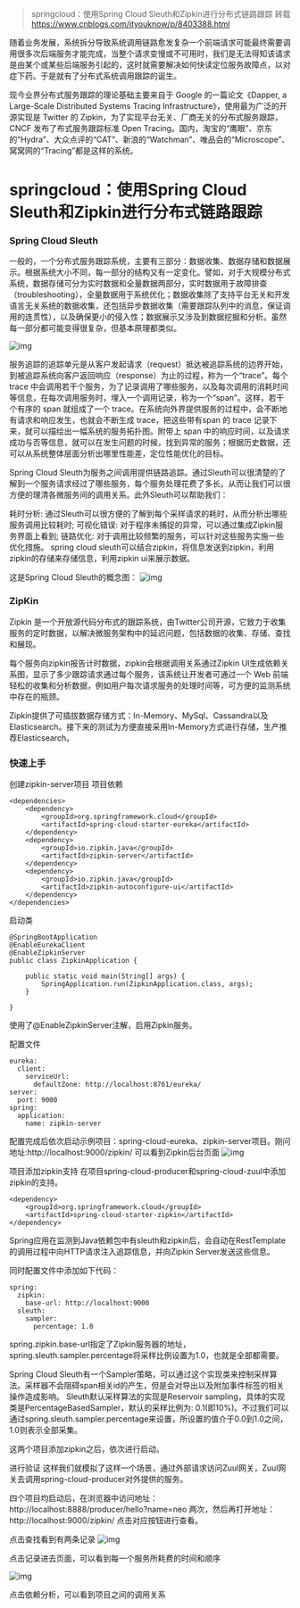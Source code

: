 > springcloud：使用Spring Cloud Sleuth和Zipkin进行分布式链路跟踪 转载 https://www.cnblogs.com/ityouknow/p/8403388.html


随着业务发展，系统拆分导致系统调用链路愈发复杂一个前端请求可能最终需要调用很多次后端服务才能完成，当整个请求变慢或不可用时，我们是无法得知该请求是由某个或某些后端服务引起的，这时就需要解决如何快读定位服务故障点，以对症下药。于是就有了分布式系统调用跟踪的诞生。

现今业界分布式服务跟踪的理论基础主要来自于 Google 的一篇论文《Dapper, a Large-Scale Distributed Systems Tracing Infrastructure》，使用最为广泛的开源实现是 Twitter 的 Zipkin，为了实现平台无关、厂商无关的分布式服务跟踪，CNCF 发布了布式服务跟踪标准 Open Tracing。国内，淘宝的“鹰眼”、京东的“Hydra”、大众点评的“CAT”、新浪的“Watchman”、唯品会的“Microscope”、窝窝网的“Tracing”都是这样的系统。

# springcloud：使用Spring Cloud Sleuth和Zipkin进行分布式链路跟踪

### Spring Cloud Sleuth
一般的，一个分布式服务跟踪系统，主要有三部分：数据收集、数据存储和数据展示。根据系统大小不同，每一部分的结构又有一定变化。譬如，对于大规模分布式系统，数据存储可分为实时数据和全量数据两部分，实时数据用于故障排查（troubleshooting），全量数据用于系统优化；数据收集除了支持平台无关和开发语言无关系统的数据收集，还包括异步数据收集（需要跟踪队列中的消息，保证调用的连贯性），以及确保更小的侵入性；数据展示又涉及到数据挖掘和分析。虽然每一部分都可能变得很复杂，但基本原理都类似。

![img](http://user-gold-cdn.xitu.io/2018/2/2/16153f4f595b39f2?w=474&h=451&f=png&s=73536 )


服务追踪的追踪单元是从客户发起请求（request）抵达被追踪系统的边界开始，到被追踪系统向客户返回响应（response）为止的过程，称为一个“trace”。每个 trace 中会调用若干个服务，为了记录调用了哪些服务，以及每次调用的消耗时间等信息，在每次调用服务时，埋入一个调用记录，称为一个“span”。这样，若干个有序的 span 就组成了一个 trace。在系统向外界提供服务的过程中，会不断地有请求和响应发生，也就会不断生成 trace，把这些带有span 的 trace 记录下来，就可以描绘出一幅系统的服务拓扑图。附带上 span 中的响应时间，以及请求成功与否等信息，就可以在发生问题的时候，找到异常的服务；根据历史数据，还可以从系统整体层面分析出哪里性能差，定位性能优化的目标。

Spring Cloud Sleuth为服务之间调用提供链路追踪。通过Sleuth可以很清楚的了解到一个服务请求经过了哪些服务，每个服务处理花费了多长。从而让我们可以很方便的理清各微服务间的调用关系。此外Sleuth可以帮助我们：

耗时分析: 通过Sleuth可以很方便的了解到每个采样请求的耗时，从而分析出哪些服务调用比较耗时;
可视化错误: 对于程序未捕捉的异常，可以通过集成Zipkin服务界面上看到;
链路优化: 对于调用比较频繁的服务，可以针对这些服务实施一些优化措施。
spring cloud sleuth可以结合zipkin，将信息发送到zipkin，利用zipkin的存储来存储信息，利用zipkin ui来展示数据。

这是Spring Cloud Sleuth的概念图：
![img](http://user-gold-cdn.xitu.io/2018/2/2/16153f4f5b469c25?w=890&h=476&f=png&s=53518 )


### ZipKin
Zipkin 是一个开放源代码分布式的跟踪系统，由Twitter公司开源，它致力于收集服务的定时数据，以解决微服务架构中的延迟问题，包括数据的收集、存储、查找和展现。

每个服务向zipkin报告计时数据，zipkin会根据调用关系通过Zipkin UI生成依赖关系图，显示了多少跟踪请求通过每个服务，该系统让开发者可通过一个 Web 前端轻松的收集和分析数据，例如用户每次请求服务的处理时间等，可方便的监测系统中存在的瓶颈。

Zipkin提供了可插拔数据存储方式：In-Memory、MySql、Cassandra以及Elasticsearch。接下来的测试为方便直接采用In-Memory方式进行存储，生产推荐Elasticsearch。

### 快速上手
创建zipkin-server项目
项目依赖
```
<dependencies>
    <dependency>
        <groupId>org.springframework.cloud</groupId>
        <artifactId>spring-cloud-starter-eureka</artifactId>
    </dependency>
    <dependency>
        <groupId>io.zipkin.java</groupId>
        <artifactId>zipkin-server</artifactId>
    </dependency>
    <dependency>
        <groupId>io.zipkin.java</groupId>
        <artifactId>zipkin-autoconfigure-ui</artifactId>
    </dependency>
</dependencies>
```
启动类
```
@SpringBootApplication
@EnableEurekaClient
@EnableZipkinServer
public class ZipkinApplication {

    public static void main(String[] args) {
        SpringApplication.run(ZipkinApplication.class, args);
    }

}
```
使用了@EnableZipkinServer注解，启用Zipkin服务。

配置文件
```
eureka:
  client:
    serviceUrl:
      defaultZone: http://localhost:8761/eureka/
server:
  port: 9000
spring:
  application:
    name: zipkin-server
```
配置完成后依次启动示例项目：spring-cloud-eureka、zipkin-server项目。刚问地址:http://localhost:9000/zipkin/ 可以看到Zipkin后台页面
![img](http://user-gold-cdn.xitu.io/2018/2/2/16153f4f5b51cf63?w=1288&h=354&f=png&s=21930 )


项目添加zipkin支持
在项目spring-cloud-producer和spring-cloud-zuul中添加zipkin的支持。
```
<dependency>
    <groupId>org.springframework.cloud</groupId>
    <artifactId>spring-cloud-starter-zipkin</artifactId>
</dependency>
```
Spring应用在监测到Java依赖包中有sleuth和zipkin后，会自动在RestTemplate的调用过程中向HTTP请求注入追踪信息，并向Zipkin Server发送这些信息。

同时配置文件中添加如下代码：
```
spring:
  zipkin:
    base-url: http://localhost:9000
  sleuth:
    sampler:
      percentage: 1.0
```
spring.zipkin.base-url指定了Zipkin服务器的地址，spring.sleuth.sampler.percentage将采样比例设置为1.0，也就是全部都需要。

Spring Cloud Sleuth有一个Sampler策略，可以通过这个实现类来控制采样算法。采样器不会阻碍span相关id的产生，但是会对导出以及附加事件标签的相关操作造成影响。 Sleuth默认采样算法的实现是Reservoir sampling，具体的实现类是PercentageBasedSampler，默认的采样比例为: 0.1(即10%)。不过我们可以通过spring.sleuth.sampler.percentage来设置，所设置的值介于0.0到1.0之间，1.0则表示全部采集。

这两个项目添加zipkin之后，依次进行启动。

进行验证
这样我们就模拟了这样一个场景，通过外部请求访问Zuul网关，Zuul网关去调用spring-cloud-producer对外提供的服务。

四个项目均启动后，在浏览器中访问地址：http://localhost:8888/producer/hello?name=neo 两次，然后再打开地址：
http://localhost:9000/zipkin/ 点击对应按钮进行查看。

点击查找看到有两条记录
![img](http://user-gold-cdn.xitu.io/2018/2/2/16153f4f5b359dd9?w=1327&h=491&f=png&s=29857)


点击记录进去页面，可以看到每一个服务所耗费的时间和顺序

![img](http://user-gold-cdn.xitu.io/2018/2/2/16153f4f5d6ec9fe?w=1295&h=304&f=png&s=18389)

点击依赖分析，可以看到项目之间的调用关系

